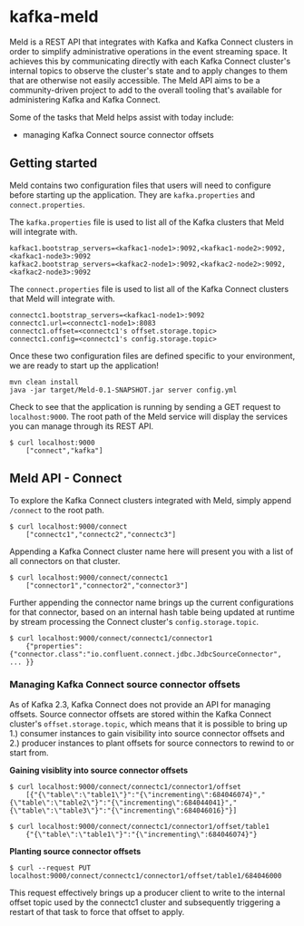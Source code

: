 # kafka-meld
Meld is a REST API that integrates with Kafka and Kafka Connect clusters in order to simplify administrative operations in the event streaming space. It achieves this by communicating directly with each Kafka Connect cluster's internal topics to observe the cluster's state and to apply changes to them that are otherwise not easily accessible. The Meld API aims to be a community-driven project to add to the overall tooling that's available for administering Kafka and Kafka Connect.

Some of the tasks that Meld helps assist with today include:
- managing Kafka Connect source connector offsets

## Getting started
Meld contains two configuration files that users will need to configure before starting up the application. They are `kafka.properties` and `connect.properties`.

The `kafka.properties` file is used to list all of the Kafka clusters that Meld will integrate with.
```
kafkac1.bootstrap_servers=<kafkac1-node1>:9092,<kafkac1-node2>:9092,<kafkac1-node3>:9092
kafkac2.bootstrap_servers=<kafkac2-node1>:9092,<kafkac2-node2>:9092,<kafkac2-node3>:9092
```

The `connect.properties` file is used to list all of the Kafka Connect clusters that Meld will integrate with.
```
connectc1.bootstrap_servers=<kafkac1-node1>:9092
connectc1.url=<connectc1-node1>:8083
connectc1.offset=<connectc1's offset.storage.topic>
connectc1.config=<connectc1's config.storage.topic>
````

Once these two configuration files are defined specific to your environment, we are ready to start up the application! 

```
mvn clean install
java -jar target/Meld-0.1-SNAPSHOT.jar server config.yml
```

Check to see that the application is running by sending a GET request to `localhost:9000`. The root path of the Meld service will display the services you can manage through its REST API.

```
$ curl localhost:9000
    ["connect","kafka"]
```

## Meld API - Connect

To explore the Kafka Connect clusters integrated with Meld, simply append `/connect` to the root path.

```
$ curl localhost:9000/connect
    ["connectc1","connectc2","connectc3"]
```

Appending a Kafka Connect cluster name here will present you with a list of all connectors on that cluster.
```
$ curl localhost:9000/connect/connectc1
    ["connector1","connector2","connector3"]
```

Further appending the connector name brings up the current configurations for that connector, based on an internal hash table being updated at runtime by stream processing the Connect cluster's `config.storage.topic`.

```
$ curl localhost:9000/connect/connectc1/connector1
    {"properties":{"connector.class":"io.confluent.connect.jdbc.JdbcSourceConnector", ... }}
```

### Managing Kafka Connect source connector offsets
As of Kafka 2.3, Kafka Connect does not provide an API for managing offsets. Source connector offsets are stored within the Kafka Connect cluster's `offset.storage.topic`, which means that it is possible to bring up 1.) consumer instances to gain visibility into source connector offsets and 2.) producer instances to plant offsets for source connectors to rewind to or start from.

**Gaining visiblity into source connector offsets**
```
$ curl localhost:9000/connect/connectc1/connector1/offset
    [{"{\"table\":\"table1\"}":"{\"incrementing\":684046074}","{\"table\":\"table2\"}":"{\"incrementing\":684044041}","{\"table\":\"table3\"}":"{\"incrementing\":684046016}"}]

$ curl localhost:9000/connect/connectc1/connector1/offset/table1
    {"{\"table\":\"table1\"}":"{\"incrementing\":684046074}"}
```

**Planting source connector offsets**
```
$ curl --request PUT localhost:9000/connect/connectc1/connector1/offset/table1/684046000
```
This request effectively brings up a producer client to write to the internal offset topic used by the connectc1 cluster and subsequently triggering a restart of that task to force that offset to apply.